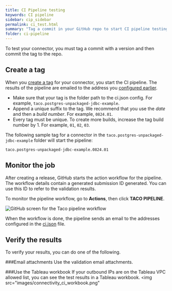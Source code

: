 ```yaml
---
title: CI Pipeline testing
keywords: CI pipeline
sidebar: cip_sidebar
permalink: ci_test.html
summary: "Tag a commit in your GitHub repo to start CI pipeline testing and verification jobs."
folder: ci-pipeline
---
```


To test your connector, you must tag a commit with a version and then commit the tag to the repo.
## Create a tag
When you [create a tag](https://docs.github.com/en/desktop/contributing-and-collaborating-using-github-desktop/managing-commits/managing-tags) for your connector, you start the CI pipeline. The results of the pipeline are emailed to the address you [configured earlier](./ci_configuration.html).

 * Make sure that your tag is the folder path to the ci.json config. 
   For example, `taco.postgres-unpackaged-jdbc-example`.
 * Append a unique suffix to the tag. We recommend that you use the *date* and then a *build number*.
   For example, `0824.01`.
 * Every tag must be unique. To create more builds, increase the tag build number by 1. For example, `01`, `02`, `03`.

The following sample tag for a connector in the `taco.postgres-unpackaged-jdbc-example` folder will start the pipeline: 

```taco.postgres-unpackaged-jdbc-example.0824.01```

## Monitor the job

After creating a release, GitHub starts the action workflow for the pipeline. The workflow details contain a generated submission ID generated. You can use this ID to refer to the validation results.

To monitor the pipeline workflow, go to **Actions**, then click **TACO PIPELINE**.

<img src="images/connectivity_ci_action.png" alt="GitHub screen for the Taco pipeline workflow" />

<!-- Include email, attachments (possibly show example of each), and also add section for Tuning/Fixing problems. -->

When the workflow is done, the pipeline sends an email to the addresses configured in the [ci.json](./ci_configuration.html) file.

## Verify the results

To verify your results, you can do one of the following.

###Email attachments
Use the validation email attachments.
<img src="images/connectivity_ci_pipeline_email.jpg" alt="" />

###Use the Tableau workbook
If your outbound IPs are on the Tableau VPC allowed list, you can see the test results in a Tableau workbook.
<img src="images/connectivity_ci_workbook.png" 
